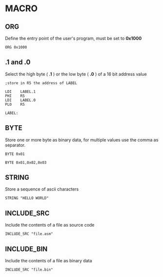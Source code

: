# MACRO

## ORG

Define the entry point of the user's program, must be set to **0x1000**

```
ORG 0x1000
```

## .1 and .0

Select the high byte ( **.1** ) or the low byte ( **.0** ) of a 16 bit address value

```
;store in R5 the address of LABEL

LDI    LABEL.1     
PHI    R5
LDI    LABEL.0
PLO    R5

LABEL: 
```

## BYTE

Store one or more byte as binary data, for multiple values use the comma as separator.

```
BYTE 0x01

BYTE 0x01,0x02,0x03
```

## STRING

Store a sequence of ascii characters

```
STRING "HELLO WORLD"
```

## INCLUDE_SRC

Include the contents of a file as source code

```
INCLUDE_SRC "file.asm"
```

## INCLUDE_BIN

Include the contents of a file as binary data

```
INCLUDE_SRC "file.bin"
```
